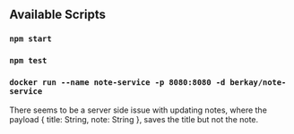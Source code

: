 ## Available Scripts

### `npm start`

### `npm test`

### `docker run --name note-service -p 8080:8080 -d berkay/note-service`

There seems to be a server side issue with updating notes, where the payload { title: String, note: String }, saves the title but not the note.
